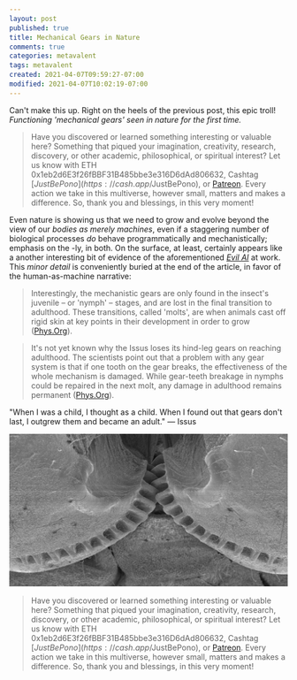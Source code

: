 ```yaml
---
layout: post
published: true
title: Mechanical Gears in Nature
comments: true
categories: metavalent
tags: metavalent
created: 2021-04-07T09:59:27-07:00
modified: 2021-04-07T10:02:19-07:00
---
```


Can't make this up. Right on the heels of the previous post, this epic troll! _Functioning 'mechanical gears' seen in nature for the first time._

> Have you discovered or learned something interesting or valuable here? Something that piqued your imagination, creativity, research, discovery, or other academic, philosophical, or spiritual interest? Let us know with ETH 0x1eb2d6E3f26fBBF31B485bbe3e316D6dAd806632, Cashtag [$JustBePono](https://cash.app/$JustBePono), or [Patreon](https://patreon.com/metavalent). Every action we take in this multiverse, however small, matters and makes a difference. So, thank you and blessings, in this very moment!

Even nature is showing us that we need to grow and evolve beyond the view of our _bodies as merely machines_, even if a staggering number of biological processes _do_ behave programmatically and mechanistically; emphasis on the -ly, in both. On the surface, at least, certainly appears like a another interesting bit of evidence of the aforementioned [_Evil AI_]({{site.baseurl}}metavalent/2021-04-07-07-20-45-Human-AI-Risk.md) at work. This _minor detail_ is conveniently buried at the end of the article, in favor of the human-as-machine narrative:

> Interestingly, the mechanistic gears are only found in the insect's juvenile – or 'nymph' – stages, and are lost in the final transition to adulthood. These transitions, called 'molts', are when animals cast off rigid skin at key points in their development in order to grow ([Phys.Org](https://phys.org/news/2013-09-functioning-mechanical-gears-nature.html)).

> It's not yet known why the Issus loses its hind-leg gears on reaching adulthood. The scientists point out that a problem with any gear system is that if one tooth on the gear breaks, the effectiveness of the whole mechanism is damaged. While gear-teeth breakage in nymphs could be repaired in the next molt, any damage in adulthood remains permanent ([Phys.Org](https://phys.org/news/2013-09-functioning-mechanical-gears-nature.html)).

"When I was a child, I thought as a child. When I found out that gears don't last, I outgrew them and became an adult." &mdash; Issus

[![Issus gears](/assets/images/issus-gears.jpg)](https://phys.org/news/2013-09-functioning-mechanical-gears-nature.html)



> Have you discovered or learned something interesting or valuable here? Something that piqued your imagination, creativity, research, discovery, or other academic, philosophical, or spiritual interest? Let us know with ETH 0x1eb2d6E3f26fBBF31B485bbe3e316D6dAd806632, Cashtag [$JustBePono](https://cash.app/$JustBePono), or [Patreon](https://patreon.com/metavalent). Every action we take in this multiverse, however small, matters and makes a difference. So, thank you and blessings, in this very moment!